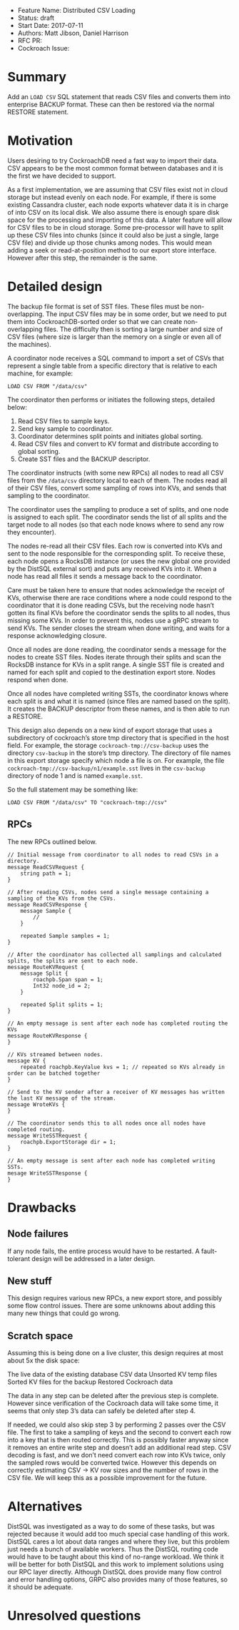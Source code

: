 - Feature Name: Distributed CSV Loading
- Status: draft
- Start Date: 2017-07-11
- Authors: Matt Jibson, Daniel Harrison
- RFC PR:
- Cockroach Issue:

# Summary

Add an `LOAD CSV` SQL statement that reads CSV files and converts them into enterprise BACKUP format. These can then be restored via the normal RESTORE statement.

# Motivation

Users desiring to try CockroachDB need a fast way to import their data. CSV appears to be the most common format between databases and it is the first we have decided to support.

As a first implementation, we are assuming that CSV files exist not in cloud storage but instead evenly on each node. For example, if there is some existing Cassandra cluster, each node exports whatever data it is in charge of into CSV on its local disk. We also assume there is enough spare disk space for the processing and importing of this data. A later feature will allow for CSV files to be in cloud storage. Some pre-processor will have to split up these CSV files into chunks (since it could also be just a single, large CSV file) and divide up those chunks among nodes. This would mean adding a seek or read-at-position method to our export store interface. However after this step, the remainder is the same.

# Detailed design

The backup file format is set of SST files. These files must be non-overlapping. The input CSV files may be in some order, but we need to put them into CockroachDB-sorted order so that we can create non-overlapping files. The difficulty then is sorting a large number and size of CSV files (where size is larger than the memory on a single or even all of the machines).

A coordinator node receives a SQL command to import a set of CSVs that represent a single table from a specific directory that is relative to each machine, for example:

`LOAD CSV FROM "/data/csv"`

The coordinator then performs or initiates the following steps, detailed below:

1. Read CSV files to sample keys.
2. Send key sample to coordinator.
3. Coordinator determines split points and initiates global sorting.
4. Read CSV files and convert to KV format and distribute according to global sorting.
5. Create SST files and the BACKUP descriptor.

The coordinator instructs (with some new RPCs) all nodes to read all CSV files from the `/data/csv` directory local to each of them. The nodes read all of their CSV files, convert some sampling of rows into KVs, and sends that sampling to the coordinator.

The coordinator uses the sampling to produce a set of splits, and one node is assigned to each split. The coordinator sends the list of all splits and the target node to all nodes (so that each node knows where to send any row they encounter).

The nodes re-read all their CSV files. Each row is converted into KVs and sent to the node responsible for the corresponding split. To receive these, each node opens a RocksDB instance (or uses the new global one provided by the DistSQL external sort) and puts any received KVs into it. When a node has read all files it sends a message back to the coordinator.

Care must be taken here to ensure that nodes acknowledge the receipt of KVs, otherwise there are race conditions where a node could respond to the coordinator that it is done reading CSVs, but the receiving node hasn’t gotten its final KVs before the coordinator sends the splits to all nodes, thus missing some KVs. In order to prevent this, nodes use a gRPC stream to send KVs. The sender closes the stream when done writing, and waits for a response acknowledging closure.

Once all nodes are done reading, the coordinator sends a message for the nodes to create SST files. Nodes iterate through their splits and scan the RocksDB instance for KVs in a split range. A single SST file is created and named for each split and copied to the destination export store. Nodes respond when done.

Once all nodes have completed writing SSTs, the coordinator knows where each split is and what it is named (since files are named based on the split). It creates the BACKUP descriptor from these names, and is then able to run a RESTORE.

This design also depends on a new kind of export storage that uses a subdirectory of cockroach’s store tmp directory that is specified in the host field. For example, the storage `cockroach-tmp://csv-backup` uses the directory `csv-backup` in the store’s tmp directory. The directory of file names in this export storage specify which node a file is on. For example, the file `cockroach-tmp://csv-backup/n1/example.sst` lives in the `csv-backup` directory of node 1 and is named `example.sst`.

So the full statement may be something like:

`LOAD CSV FROM "/data/csv" TO "cockroach-tmp://csv"`

## RPCs

The new RPCs outlined below.

```
// Initial message from coordinator to all nodes to read CSVs in a directory.
message ReadCSVRequest {
	string path = 1;
}

// After reading CSVs, nodes send a single message containing a sampling of the KVs from the CSVs.
message ReadCSVResponse {
	message Sample {
		//
	}

	repeated Sample samples = 1;
}

// After the coordinator has collected all samplings and calculated splits, the splits are sent to each node.
message RouteKVRequest {
	message Split {
		roachpb.Span span = 1;
		Int32 node_id = 2;
	}

	repeated Split splits = 1;
}

// An empty message is sent after each node has completed routing the KVs
message RouteKVResponse {
}

// KVs streamed between nodes.
message KV {
	repeated roachpb.KeyValue kvs = 1; // repeated so KVs already in order can be batched together
}

// Send to the KV sender after a receiver of KV messages has written the last KV message of the stream.
message WroteKVs {
}

// The coordinator sends this to all nodes once all nodes have completed routing.
message WriteSSTRequest {
	roachpb.ExportStorage dir = 1;
}

// An empty message is sent after each node has completed writing SSTs.
mesage WriteSSTResponse {
}
```

# Drawbacks

## Node failures

If any node fails, the entire process would have to be restarted. A fault-tolerant design will be addressed in a later design.

## New stuff

This design requires various new RPCs, a new export store, and possibly some flow control issues. There are some unknowns about adding this many new things that could go wrong.

## Scratch space

Assuming this is being done on a live cluster, this design requires at most about 5x the disk space:

The live data of the existing database
CSV data
Unsorted KV temp files
Sorted KV files for the backup
Restored Cockroach data

The data in any step can be deleted after the previous step is complete. However since verification of the Cockroach data will take some time, it seems that only step 3’s data can safely be deleted after step 4.

If needed, we could also skip step 3 by performing 2 passes over the CSV file. The first to take a sampling of keys and the second to convert each row into a key that is then routed correctly. This is possibly faster anyway since it removes an entire write step and doesn’t add an additional read step. CSV decoding is fast, and we don’t need convert each row into KVs twice, only the sampled rows would be converted twice. However this depends on correctly estimating CSV -> KV row sizes and the number of rows in the CSV file. We will keep this as a possible improvement for the future.

# Alternatives

DistSQL was investigated as a way to do some of these tasks, but was rejected because it would add too much special case handling of this work. DistSQL cares a lot about data ranges and where they live, but this problem just needs a bunch of available workers. Thus the DistSQL routing code would have to be taught about this kind of no-range workload. We think it will be better for both DistSQL and this work to implement solutions using our RPC layer directly. Although DistSQL does provide many flow control and error handling options, GRPC also provides many of those features, so it should be adequate.

# Unresolved questions
